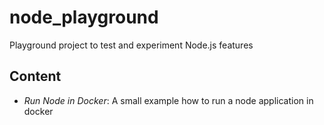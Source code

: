 # node_playground

Playground project to test and experiment Node.js features

## Content

- *Run Node in Docker*: A small example how to run a node application in docker

